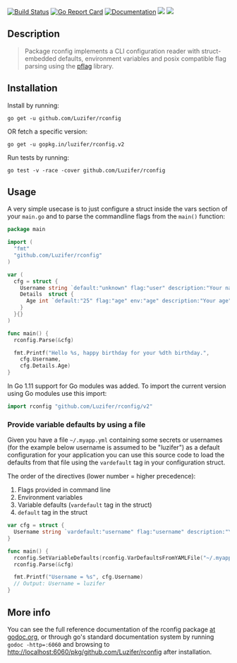[![Build Status](https://travis-ci.org/Luzifer/rconfig.svg?branch=master)](https://travis-ci.org/Luzifer/rconfig)
[![Go Report Card](https://goreportcard.com/badge/github.com/Luzifer/rconfig)](https://goreportcard.com/report/github.com/Luzifer/rconfig)
[![Documentation](https://badges.fyi/static/godoc/reference/5272B4)](https://godoc.org/github.com/Luzifer/rconfig)
![](https://badges.fyi/github/license/Luzifer/rconfig)
[![](https://badges.fyi/github/latest-tag/Luzifer/rconfig)](https://gopkg.in/Luzifer/rconfig.v2)

## Description

> Package rconfig implements a CLI configuration reader with struct-embedded defaults, environment variables and posix compatible flag parsing using the [pflag](https://github.com/spf13/pflag) library.

## Installation

Install by running:

```
go get -u github.com/Luzifer/rconfig
```

OR fetch a specific version:

```
go get -u gopkg.in/luzifer/rconfig.v2
```

Run tests by running:

```
go test -v -race -cover github.com/Luzifer/rconfig
```

## Usage

A very simple usecase is to just configure a struct inside the vars section of your `main.go` and to parse the commandline flags from the `main()` function:

```go
package main

import (
  "fmt"
  "github.com/Luzifer/rconfig"
)

var (
  cfg = struct {
    Username string `default:"unknown" flag:"user" description:"Your name"`
    Details  struct {
      Age int `default:"25" flag:"age" env:"age" description:"Your age"`
    }
  }{}
)

func main() {
  rconfig.Parse(&cfg)

  fmt.Printf("Hello %s, happy birthday for your %dth birthday.",
    cfg.Username,
    cfg.Details.Age)
}
```

In Go 1.11 support for Go modules was added. To import the current version using Go modules use this import:

```go
import rconfig "github.com/Luzifer/rconfig/v2"
```

### Provide variable defaults by using a file

Given you have a file `~/.myapp.yml` containing some secrets or usernames (for the example below username is assumed to be "luzifer") as a default configuration for your application you can use this source code to load the defaults from that file using the `vardefault` tag in your configuration struct.

The order of the directives (lower number = higher precedence):

1. Flags provided in command line
1. Environment variables
1. Variable defaults (`vardefault` tag in the struct)
1. `default` tag in the struct

```go
var cfg = struct {
  Username string `vardefault:"username" flag:"username" description:"Your username"`
}

func main() {
  rconfig.SetVariableDefaults(rconfig.VarDefaultsFromYAMLFile("~/.myapp.yml"))
  rconfig.Parse(&cfg)

  fmt.Printf("Username = %s", cfg.Username)
  // Output: Username = luzifer
}
```

## More info

You can see the full reference documentation of the rconfig package [at godoc.org](https://godoc.org/github.com/Luzifer/rconfig), or through go's standard documentation system by running `godoc -http=:6060` and browsing to [http://localhost:6060/pkg/github.com/Luzifer/rconfig](http://localhost:6060/pkg/github.com/Luzifer/rconfig) after installation.

